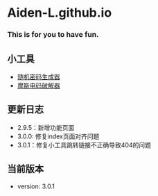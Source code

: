 # Aiden-L.github.io
### This is for you to have fun.

## 小工具
- [随机密码生成器](https://aiden-l.github.io/pages/DEDSEC/pages/Tools/passwordCreater.html)
- [摩斯电码破解器](https://aiden-l.github.io/pages/DEDSEC/pages/Tools/MorseCode.html)

## 更新日志
- 2.9.5：新增功能页面
- 3.0.0: 修复index页面对齐问题
- 3.0.1：修复小工具跳转链接不正确导致404的问题

## 当前版本
- version: 3.0.1
